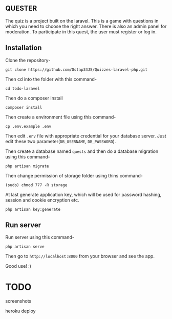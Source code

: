 ## QUESTER ##

The quiz is a project built on the laravel. This is a game with questions in which you need to choose the right answer. There is also an admin panel for moderation. To participate in this quest, the user must register or log in.

## Installation

Clone the repository-
```
git clone https://github.com/Ostap34JS/Quizzes-laravel-php.git
```

Then cd into the folder with this command-
```
cd todo-laravel
```

Then do a composer install
```
composer install
```

Then create a environment file using this command-
```
cp .env.example .env
```

Then edit `.env` file with appropriate credential for your database server. Just edit these two parameter(`DB_USERNAME`, `DB_PASSWORD`).

Then create a database named `quests` and then do a database migration using this command-
```
php artisan migrate
```

Then change permission of storage folder using thins command-
```
(sudo) chmod 777 -R storage
```

At last generate application key, which will be used for password hashing, session and cookie encryption etc.
```
php artisan key:generate
```

## Run server

Run server using this command-
```
php artisan serve
```

Then go to `http://localhost:8000` from your browser and see the app.


Good use! :)


# TODO
 screenshots
 
 heroku deploy
